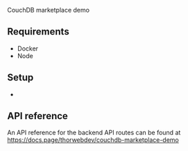 CouchDB marketplace demo

## Requirements

- Docker
- Node

## Setup

-

## API reference

An API reference for the backend API routes can be found at https://docs.page/thorwebdev/couchdb-marketplace-demo
